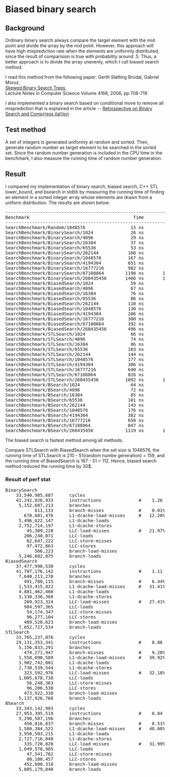 # Biased binary search
## Background
Ordinary binary search always compare the target element with the mid point
and divide the array by the mid point. However, this approach will have high
misprediction rate when the elements are uniformly distributed, since the
result of comparision is true with probability around .5. Thus, a better
approach is to divide the array unevenly, which I call biased search method.

I read this method from the following paper:
Gerth Stølting Brodal, Gabriel Moruz,  
[Skewed Binary Search Trees](https://www.doi.org/10.1007/11841036_63),  
Lecture Notes in Computer Science Volume 4168, 2006, pp 708-719

I also implemented a binary search based on conditional move to remove all
misprediction that is explained in the article -- [Retrospective on Binary Search and Comp{ress,ilat}ion](https://www.pvk.ca/Blog/2015/11/29/retrospective-on-binary-search-and-on-compression-slash-compilation/)

## Test method
A set of integers is generated uniformly at random and sorted. Then, generate
random number as target element to be searched in the sorted set. Since the
random number generation is included in the CPU time in the benchmark, I also
measure the running time of random number generation.

## Result
I compared my implementation of binary search, biased search, C++ STL
lower\_bound, and bsearch in stdlib by measuring the running time of finding
an element in a sorted integer array whose elements are drawn from a uniform
distribution. The results are shown below:

<pre>
------------------------------------------------------------------------------
Benchmark                                       Time           CPU Iterations
------------------------------------------------------------------------------
SearchBenchmark/Random/1048576                 15 ns         15 ns   45187055
SearchBenchmark/BinarySearch/1024              26 ns         26 ns   26619032
SearchBenchmark/BinarySearch/4096              29 ns         29 ns   23832465
SearchBenchmark/BinarySearch/16384             37 ns         37 ns   18973251
SearchBenchmark/BinarySearch/65536             53 ns         53 ns   12880652
SearchBenchmark/BinarySearch/262144           108 ns        108 ns    6573792
SearchBenchmark/BinarySearch/1048576          167 ns        167 ns    4128847
SearchBenchmark/BinarySearch/4194304          651 ns        651 ns    1134124
SearchBenchmark/BinarySearch/16777216         982 ns        982 ns     724530
SearchBenchmark/BinarySearch/67108864        1198 ns       1198 ns     593342
SearchBenchmark/BinarySearch/268435456       1406 ns       1406 ns     504907
SearchBenchmark/BiasedSearch/1024              59 ns         59 ns   11213908
SearchBenchmark/BiasedSearch/4096              67 ns         67 ns   10378944
SearchBenchmark/BiasedSearch/16384             76 ns         76 ns    9191853
SearchBenchmark/BiasedSearch/65536             86 ns         86 ns    8045438
SearchBenchmark/BiasedSearch/262144           110 ns        110 ns    6347804
SearchBenchmark/BiasedSearch/1048576          130 ns        130 ns    5276553
SearchBenchmark/BiasedSearch/4194304          206 ns        206 ns    3389488
SearchBenchmark/BiasedSearch/16777216         300 ns        300 ns    2326153
SearchBenchmark/BiasedSearch/67108864         392 ns        392 ns    1757196
SearchBenchmark/BiasedSearch/268435456        496 ns        496 ns    1420024
SearchBenchmark/STLSearch/1024                 66 ns         66 ns   10349370
SearchBenchmark/STLSearch/4096                 74 ns         74 ns    9450538
SearchBenchmark/STLSearch/16384                86 ns         86 ns    8079243
SearchBenchmark/STLSearch/65536               103 ns        103 ns    6753223
SearchBenchmark/STLSearch/262144              144 ns        144 ns    4822735
SearchBenchmark/STLSearch/1048576             177 ns        177 ns    3934067
SearchBenchmark/STLSearch/4194304             386 ns        386 ns    1813994
SearchBenchmark/STLSearch/16777216            640 ns        640 ns    1160343
SearchBenchmark/STLSearch/67108864            826 ns        826 ns     901772
SearchBenchmark/STLSearch/268435456          1092 ns       1092 ns     668420
SearchBenchmark/BSearch/1024                   64 ns         64 ns   10430009
SearchBenchmark/BSearch/4096                   72 ns         72 ns    9668074
SearchBenchmark/BSearch/16384                  85 ns         85 ns    8238533
SearchBenchmark/BSearch/65536                 101 ns        101 ns    6823913
SearchBenchmark/BSearch/262144                143 ns        143 ns    4875428
SearchBenchmark/BSearch/1048576               176 ns        176 ns    3913013
SearchBenchmark/BSearch/4194304               382 ns        382 ns    1841604
SearchBenchmark/BSearch/16777216              650 ns        650 ns    1146531
SearchBenchmark/BSearch/67108864              847 ns        847 ns     869768
SearchBenchmark/BSearch/268435456            1119 ns       1119 ns     642861
</pre>

The biased search is fastest method among all methods.

Compare STLSearch with BiasedSearch when the set size is 1048576, the running
time of STLSearch is 210 - 51(random numbe generation) = 159, and the running
time of BiasedSearch is 167 - 51 = 112. Hence, biased search method reduced
the running time by 30$.

### Result of perf stat
<pre>
BinarySearch
    33,540,985,687      cycles                                                        (30.70%)
    42,242,826,933      instructions              #    1.26  insn per cycle           (38.39%)
     5,152,687,213      branches                                                      (38.41%)
           611,133      branch-misses             #    0.01% of all branches          (38.54%)
       670,681,476      L1-dcache-load-misses     #   12.20% of all L1-dcache hits    (38.56%)
     5,496,622,147      L1-dcache-loads                                               (38.55%)
     2,752,714,197      L1-dcache-stores                                              (30.83%)
        45,309,220      LLC-load-misses           #   21.97% of all LL-cache hits     (30.82%)
       206,248,071      LLC-loads                                                     (30.81%)
        62,647,222      LLC-store-misses                                              (15.44%)
        97,472,863      LLC-stores                                                    (15.43%)
           566,223      branch-load-misses                                            (23.09%)
     5,246,602,875      branch-loads                                                  (30.75%)
BiasedSearch
    37,477,990,530      cycles                                                        (38.35%)
    41,707,176,142      instructions              #    1.11  insn per cycle           (46.05%)
     7,640,213,270      branches                                                      (46.09%)
       491,780,115      branch-misses             #    6.44% of all branches          (46.05%)
     1,533,415,822      L1-dcache-load-misses     #   31.41% of all L1-dcache hits    (46.16%)
     4,881,462,460      L1-dcache-loads                                               (46.32%)
     3,330,336,368      L1-dcache-stores                                              (30.88%)
       269,923,324      LLC-load-misses           #   27.41% of all LL-cache hits     (30.87%)
       984,597,365      LLC-loads                                                     (30.82%)
        54,174,347      LLC-store-misses                                              (15.42%)
        96,277,104      LLC-stores                                                    (15.45%)
       489,520,623      branch-load-misses                                            (23.06%)
     7,652,727,534      branch-loads                                                  (30.73%)
STLSearch
    33,765,237,076      cycles                                                        (38.46%)
    29,131,353,341      instructions              #    0.86  insn per cycle           (46.16%)
     5,156,833,291      branches                                                      (46.16%)
       474,271,947      branch-misses             #    9.20% of all branches          (46.16%)
     1,558,090,589      L1-dcache-load-misses     #   39.92% of all L1-dcache hits    (46.16%)
     3,902,742,001      L1-dcache-loads                                               (46.16%)
     2,730,539,544      L1-dcache-stores                                              (30.77%)
       323,592,976      LLC-load-misses           #   32.18% of all LL-cache hits     (30.84%)
     1,005,678,738      LLC-loads                                                     (30.82%)
        56,248,363      LLC-store-misses                                              (15.40%)
        96,206,538      LLC-stores                                                    (15.40%)
       473,922,338      branch-load-misses                                            (23.09%)
     5,137,926,768      branch-loads                                                  (30.77%)
BSearch
    33,343,142,903      cycles                                                        (38.43%)
    27,953,395,519      instructions              #    0.84  insn per cycle           (46.10%)
     5,290,587,196      branches                                                      (46.15%)
       450,016,837      branch-misses             #    8.51% of all branches          (46.19%)
     1,580,384,521      L1-dcache-load-misses     #   40.00% of all L1-dcache hits    (46.15%)
     3,950,583,215      L1-dcache-loads                                               (46.16%)
     2,727,716,048      L1-dcache-stores                                              (30.75%)
       335,720,820      LLC-load-misses           #   31.99% of all LL-cache hits     (30.82%)
     1,049,578,985      LLC-loads                                                     (30.90%)
        47,541,782      LLC-store-misses                                              (15.44%)
        80,188,457      LLC-stores                                                    (15.35%)
       452,680,318      branch-load-misses                                            (23.05%)
     5,085,179,040      branch-loads                                                  (30.70%)
</pre>
